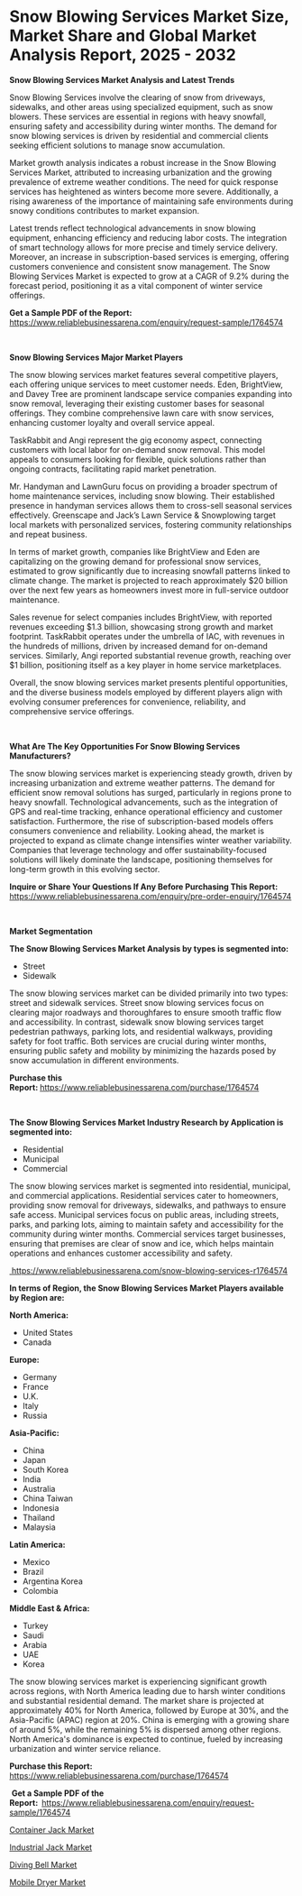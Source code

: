<p><h1>Snow Blowing Services Market Size, Market Share and Global Market Analysis Report, 2025 - 2032</h1></p><p><strong>Snow Blowing Services Market Analysis and Latest Trends</strong></p>
<p><p>Snow Blowing Services involve the clearing of snow from driveways, sidewalks, and other areas using specialized equipment, such as snow blowers. These services are essential in regions with heavy snowfall, ensuring safety and accessibility during winter months. The demand for snow blowing services is driven by residential and commercial clients seeking efficient solutions to manage snow accumulation.</p><p>Market growth analysis indicates a robust increase in the Snow Blowing Services Market, attributed to increasing urbanization and the growing prevalence of extreme weather conditions. The need for quick response services has heightened as winters become more severe. Additionally, a rising awareness of the importance of maintaining safe environments during snowy conditions contributes to market expansion.</p><p>Latest trends reflect technological advancements in snow blowing equipment, enhancing efficiency and reducing labor costs. The integration of smart technology allows for more precise and timely service delivery. Moreover, an increase in subscription-based services is emerging, offering customers convenience and consistent snow management. The Snow Blowing Services Market is expected to grow at a CAGR of 9.2% during the forecast period, positioning it as a vital component of winter service offerings.</p></p>
<p><strong>Get a Sample PDF of the Report:&nbsp;</strong> <a href="https://www.reliablebusinessarena.com/enquiry/request-sample/1764574?utm_campaign=2133&utm_medium=2&utm_source=Github&utm_content=ia&utm_term=11042025&utm_id=snow-blowing-services">https://www.reliablebusinessarena.com/enquiry/request-sample/1764574</a></p>
<p>&nbsp;</p>
<p><strong>Snow Blowing Services Major Market Players</strong></p>
<p><p>The snow blowing services market features several competitive players, each offering unique services to meet customer needs. Eden, BrightView, and Davey Tree are prominent landscape service companies expanding into snow removal, leveraging their existing customer bases for seasonal offerings. They combine comprehensive lawn care with snow services, enhancing customer loyalty and overall service appeal.</p><p>TaskRabbit and Angi represent the gig economy aspect, connecting customers with local labor for on-demand snow removal. This model appeals to consumers looking for flexible, quick solutions rather than ongoing contracts, facilitating rapid market penetration.</p><p>Mr. Handyman and LawnGuru focus on providing a broader spectrum of home maintenance services, including snow blowing. Their established presence in handyman services allows them to cross-sell seasonal services effectively. Greenscape and Jack’s Lawn Service & Snowplowing target local markets with personalized services, fostering community relationships and repeat business.</p><p>In terms of market growth, companies like BrightView and Eden are capitalizing on the growing demand for professional snow services, estimated to grow significantly due to increasing snowfall patterns linked to climate change. The market is projected to reach approximately $20 billion over the next few years as homeowners invest more in full-service outdoor maintenance.</p><p>Sales revenue for select companies includes BrightView, with reported revenues exceeding $1.3 billion, showcasing strong growth and market footprint. TaskRabbit operates under the umbrella of IAC, with revenues in the hundreds of millions, driven by increased demand for on-demand services. Similarly, Angi reported substantial revenue growth, reaching over $1 billion, positioning itself as a key player in home service marketplaces.</p><p>Overall, the snow blowing services market presents plentiful opportunities, and the diverse business models employed by different players align with evolving consumer preferences for convenience, reliability, and comprehensive service offerings.</p></p>
<p>&nbsp;</p>
<p><strong>What Are The Key Opportunities For Snow Blowing Services Manufacturers?</strong></p>
<p><p>The snow blowing services market is experiencing steady growth, driven by increasing urbanization and extreme weather patterns. The demand for efficient snow removal solutions has surged, particularly in regions prone to heavy snowfall. Technological advancements, such as the integration of GPS and real-time tracking, enhance operational efficiency and customer satisfaction. Furthermore, the rise of subscription-based models offers consumers convenience and reliability. Looking ahead, the market is projected to expand as climate change intensifies winter weather variability. Companies that leverage technology and offer sustainability-focused solutions will likely dominate the landscape, positioning themselves for long-term growth in this evolving sector.</p></p>
<p><strong>Inquire or Share Your Questions If Any Before Purchasing This Report:</strong> <a href="https://www.reliablebusinessarena.com/enquiry/pre-order-enquiry/1764574?utm_campaign=2133&utm_medium=2&utm_source=Github&utm_content=ia&utm_term=11042025&utm_id=snow-blowing-services">https://www.reliablebusinessarena.com/enquiry/pre-order-enquiry/1764574</a></p>
<p>&nbsp;</p>
<p><strong>Market Segmentation</strong></p>
<p><strong>The Snow Blowing Services Market Analysis by types is segmented into:</strong></p>
<p><ul><li>Street</li><li>Sidewalk</li></ul></p>
<p><p>The snow blowing services market can be divided primarily into two types: street and sidewalk services. Street snow blowing services focus on clearing major roadways and thoroughfares to ensure smooth traffic flow and accessibility. In contrast, sidewalk snow blowing services target pedestrian pathways, parking lots, and residential walkways, providing safety for foot traffic. Both services are crucial during winter months, ensuring public safety and mobility by minimizing the hazards posed by snow accumulation in different environments.</p></p>
<p><strong>Purchase this Report:&nbsp;</strong><a href="https://www.reliablebusinessarena.com/purchase/1764574?utm_campaign=2133&utm_medium=2&utm_source=Github&utm_content=ia&utm_term=11042025&utm_id=snow-blowing-services">https://www.reliablebusinessarena.com/purchase/1764574</a></p>
<p>&nbsp;</p>
<p><strong>The Snow Blowing Services Market Industry Research by Application is segmented into:</strong></p>
<p><ul><li>Residential</li><li>Municipal</li><li>Commercial</li></ul></p>
<p><p>The snow blowing services market is segmented into residential, municipal, and commercial applications. Residential services cater to homeowners, providing snow removal for driveways, sidewalks, and pathways to ensure safe access. Municipal services focus on public areas, including streets, parks, and parking lots, aiming to maintain safety and accessibility for the community during winter months. Commercial services target businesses, ensuring that premises are clear of snow and ice, which helps maintain operations and enhances customer accessibility and safety.</p></p>
<p><a href="https://www.reliablebusinessarena.com/snow-blowing-services-r1764574?utm_campaign=2133&utm_medium=2&utm_source=Github&utm_content=ia&utm_term=11042025&utm_id=snow-blowing-services">&nbsp;https://www.reliablebusinessarena.com/snow-blowing-services-r1764574</a></p>
<p><strong>In terms of Region, the Snow Blowing Services Market Players available by Region are:</strong></p>
<p>
    <p> <strong> North America: </strong>
        <ul>
            <li>United States</li>
            <li>Canada</li>
        </ul>
        </p> 
    <p> <strong> Europe: </strong>
        <ul>
            <li>Germany</li>
            <li>France</li>
            <li>U.K.</li>
            <li>Italy</li>
            <li>Russia</li>
        </ul>
        </p> 
    <p> <strong> Asia-Pacific: </strong>
        <ul>
            <li>China</li>
            <li>Japan</li>
            <li>South Korea</li>
            <li>India</li>
            <li>Australia</li>
            <li>China Taiwan</li>
            <li>Indonesia</li>
            <li>Thailand</li>
            <li>Malaysia</li>
        </ul>
        </p> 
    <p> <strong> Latin America: </strong>
        <ul>
            <li>Mexico</li>
            <li>Brazil</li>
            <li>Argentina Korea</li>
            <li>Colombia</li>
        </ul>
        </p> 
    <p> <strong> Middle East & Africa: </strong>
        <ul>
            <li>Turkey</li>
            <li>Saudi</li>
            <li>Arabia</li>
            <li>UAE</li>
            <li>Korea</li>
        </ul>
    </p>
    </p>
<p><p>The snow blowing services market is experiencing significant growth across regions, with North America leading due to harsh winter conditions and substantial residential demand. The market share is projected at approximately 40% for North America, followed by Europe at 30%, and the Asia-Pacific (APAC) region at 20%. China is emerging with a growing share of around 5%, while the remaining 5% is dispersed among other regions. North America's dominance is expected to continue, fueled by increasing urbanization and winter service reliance.</p></p>
<p><strong>Purchase this Report: </strong><a href="https://www.reliablebusinessarena.com/purchase/1764574?utm_campaign=2133&utm_medium=2&utm_source=Github&utm_content=ia&utm_term=11042025&utm_id=snow-blowing-services">https://www.reliablebusinessarena.com/purchase/1764574</a></p>
<p>&nbsp;<strong>Get a Sample PDF of the Report:&nbsp;&nbsp;</strong><a href="https://www.reliablebusinessarena.com/enquiry/request-sample/1764574?utm_campaign=2133&utm_medium=2&utm_source=Github&utm_content=ia&utm_term=11042025&utm_id=snow-blowing-services">https://www.reliablebusinessarena.com/enquiry/request-sample/1764574</a></p>
<p><strong></strong></p>
<p><p><a href="https://github.com/lanuskarnajc/Market-Research-Report-List-1/blob/main/container-jack-market.md?utm_campaign=2133&utm_medium=2&utm_source=Github&utm_content=ia&utm_term=11042025&utm_id=snow-blowing-services">Container Jack Market</a></p><p><a href="https://github.com/popoialraih3/Market-Research-Report-List-1/blob/main/industrial-jack-market.md?utm_campaign=2133&utm_medium=2&utm_source=Github&utm_content=ia&utm_term=11042025&utm_id=snow-blowing-services">Industrial Jack Market</a></p><p><a href="https://github.com/shirlantosx7/Market-Research-Report-List-1/blob/main/diving-bell-market.md?utm_campaign=2133&utm_medium=2&utm_source=Github&utm_content=ia&utm_term=11042025&utm_id=snow-blowing-services">Diving Bell Market</a></p><p><a href="https://github.com/sanokdagada01/Market-Research-Report-List-1/blob/main/mobile-dryer-market.md?utm_campaign=2133&utm_medium=2&utm_source=Github&utm_content=ia&utm_term=11042025&utm_id=snow-blowing-services">Mobile Dryer Market</a></p></p>